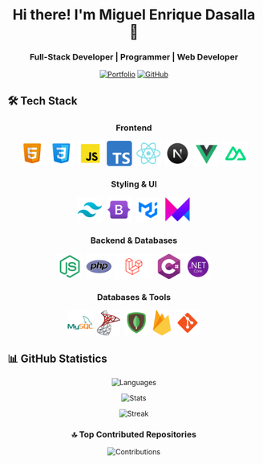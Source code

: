 <div align="center">
  <h1>Hi there! I'm Miguel Enrique Dasalla 👋</h1>
  <h3>Full-Stack Developer | Programmer | Web Developer</h3>

[![Portfolio](https://img.shields.io/badge/Portfolio-000000?style=for-the-badge&logo=About.me&logoColor=white)](https://miguelenriquedasalla.netlify.app/)
[![GitHub](https://img.shields.io/badge/GitHub-100000?style=for-the-badge&logo=github&logoColor=white)](https://khadalicioso.github.io/)

</div>

## 🛠️ Tech Stack

<div align="center">
  
  ### Frontend
  <img src="./assets/html.png" height="50" alt="html5" title="HTML5" />&nbsp;
  <img src="./assets/css.png" height="50" alt="css3" title="CSS3" />&nbsp;
  <img src="./assets/js.png" height="50" alt="javascript" title="JavaScript" />&nbsp;
  <img src="./assets/ts.png" height="50" alt="typescript" title="TypeScript" />&nbsp;
  <img src="./assets/react.png" height="50" alt="react" title="React.js" />&nbsp;
  <img src="./assets/next.png" height="50" alt="next" title="Next.js" />&nbsp;
  <img src="./assets/vue.png" height="50" alt="vue" title="Vue.js" />&nbsp;
  <img src="./assets/nuxt.png" height="50" alt="nuxt" title="Nuxt.js" />

### Styling & UI

<img src="./assets/tailwind.png" height="50" alt="tailwind" title="Tailwind CSS" />&nbsp;
<img src="./assets/bootstrap.png" height="50" alt="bootstrap" title="Bootstrap" />&nbsp;
<img src="./assets/mui.png" height="50" alt="mui" title="Material UI" />&nbsp;
<img src="./assets/framer.png" height="50" alt="framer" title="Framer Motion" />

### Backend & Databases

<img src="./assets/node.png" height="50" alt="nodejs" title="Node.js" />&nbsp;
<img src="./assets/php.png" height="50" alt="php" title="PHP" />&nbsp;
<img src="./assets/laravel.png" height="50" alt="laravel" title="Laravel" />&nbsp;
<img src="./assets/csharp.png" height="50" alt="csharp" title="C#" />&nbsp;
<img src="./assets/dotnet.png" height="50" alt="dotnet" title=".NET Core" />

### Databases & Tools

<img src="./assets/mysql.png" height="50" alt="mysql" title="MySQL" />&nbsp;
<img src="./assets/sqlserver.png" height="50" alt="sqlserver" title="SQL Server" />&nbsp;
<img src="./assets/mongodb.png" height="50" alt="mongodb" title="MongoDB" />&nbsp;
<img src="./assets/firebase.png" height="50" alt="firebase" title="Firebase" />&nbsp;
<img src="./assets/git.png" height="50" alt="git" title="Git" />

</div>

## 📊 GitHub Statistics

<div align="center">
  
  ![Languages](https://github-readme-stats.vercel.app/api/top-langs/?username=khadalicioso&theme=react&hide_border=true&include_all_commits=true&count_private=true&layout=compact)
  
  ![Stats](https://github-readme-stats.vercel.app/api?username=khadalicioso&theme=react&hide_border=false&include_all_commits=true&count_private=false)
  
  ![Streak](https://github-readme-streak-stats.herokuapp.com/?user=khadalicioso&theme=react&hide_border=true)

### 🔝 Top Contributed Repositories

![Contributions](https://github-contributor-stats.vercel.app/api?username=khadalicioso&limit=5&theme=dark&combine_all_yearly_contributions=true)

</div>
